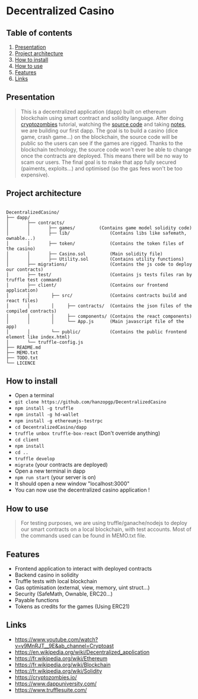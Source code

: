 # Decentralized Casino

## Table of contents

1. [Presentation](#presentation)
2. [Project architecture](#project-architecture)
3. [How to install](#how-to-install)
4. [How to use](#how-does-it-work)
5. [Features](#Features)
6. [Links](#links)

## Presentation 

>This is a decentralized application (dapp) built on ethereum blockchain using smart contract and solidity language. After doing [cryptozombies](https://cryptozombies.io) tutorial, watching the [source code](https://github.com/hanzopgp/CryptoZombies) and taking [notes](https://github.com/hanzopgp/CryptoZombies), we are building our first dapp. The goal is to build a casino (dice game, crash game...) on the blockchain, the source code will be public so the users can see if the games are rigged. Thanks to the blockchain technology, the source code won't ever be able to change once the contracts are deployed. This means there will be no way to scam our users. The final goal is to make that app fully secured (paiments, exploits...) and optimised (so the gas fees won't be too expensive).

## Project architecture

<pre><code>
DecentralizedCasino/
├── dapp/
│   	├── contracts/
│       │       ├── games/ 	       (Contains game model solidity code)   
│       │       ├── lib/               (Contains libs like safemath, ownable...)
│       │       ├── token/             (Contains the token files of the casino)
│       │       ├── Casino.sol         (Main solidity file)
│       │       ├── Utility.sol        (Contains utility functions)               
│   	├── migrations/                (Contains the js code to deploy our contracts)
│       ├── test/                      (Contains js tests files ran by truffle test command)
│       ├── client/                    (Contains our frontend application)
│       │        ├── src/              (Contains contracts build and react files)
│       │        │     ├── contracts/  (Contains the json files of the compiled contracts)
│       │        │     ├── components/ (Contains the react components)
│       │        │     └── App.js      (Main javascript file of the app)
│       │        └── public/           (Contains the public frontend element like index.html)
│       └── truffle-config.js 
├── README.md		          
├── MEMO.txt
├── TODO.txt
└── LICENCE  
</pre></code>

## How to install

- Open a terminal
- `git clone https://github.com/hanzopgp/DecentralizedCasino`
- `npm install -g truffle`
- `npm install -g hd-wallet`
- `npm install -g ethereumjs-testrpc`
- `cd DecentralizedCasino/dapp`
- `truffle unbox truffle-box-react` (Don't override anything)
- `cd client`
- `npm install`
- `cd ..`
- `truffle develop`
- `migrate` (your contracts are deployed)
- Open a new terminal in dapp
- `npm run start` (your server is on)
- It should open a new window "localhost:3000"
- You can now use the decentralized casino application !

## How to use

>For testing purposes, we are using truffle/ganache/nodejs to deploy our smart contracts on a local blockchain, with test accounts.
Most of the commands used can be found in MEMO.txt file.

## Features

- Frontend application to interact with deployed contracts
- Backend casino in solidity
- Truffle tests with local blockchain
- Gas optimisation (external, view, memory, uint struct...)
- Security (SafeMath, Ownable, ERC20...)
- Payable functions
- Tokens as credits for the games (Using ERC21)

## Links

- https://www.youtube.com/watch?v=y9MnRJT__9E&ab_channel=Cryptoast
- https://en.wikipedia.org/wiki/Decentralized_application
- https://fr.wikipedia.org/wiki/Ethereum
- https://fr.wikipedia.org/wiki/Blockchain
- https://fr.wikipedia.org/wiki/Solidity
- https://cryptozombies.io/
- https://www.dappuniversity.com/
- https://www.trufflesuite.com/
